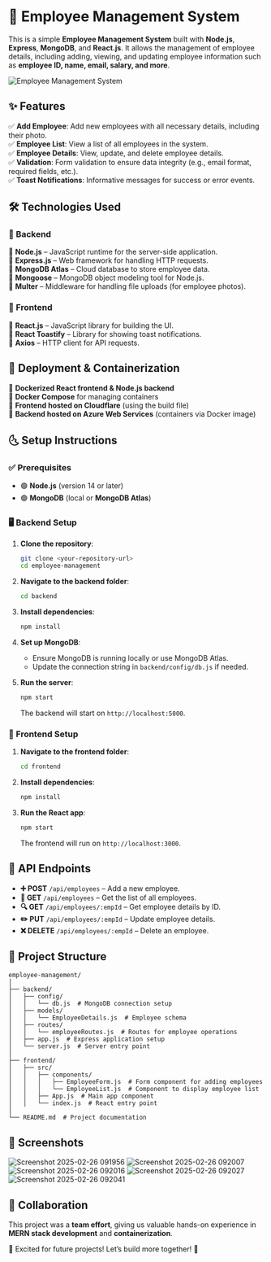 # 🚀 Employee Management System  

This is a simple **Employee Management System** built with **Node.js**, **Express**, **MongoDB**, and **React.js**. It allows the management of employee details, including adding, viewing, and updating employee information such as **employee ID, name, email, salary, and more**.  

![Employee Management System](https://via.placeholder.com/800x400?text=Employee+Management+System)  

## ✨ Features  

✅ **Add Employee**: Add new employees with all necessary details, including their photo.  
✅ **Employee List**: View a list of all employees in the system.  
✅ **Employee Details**: View, update, and delete employee details.  
✅ **Validation**: Form validation to ensure data integrity (e.g., email format, required fields, etc.).  
✅ **Toast Notifications**: Informative messages for success or error events.  

## 🛠️ Technologies Used  

### 📌 Backend  
🔹 **Node.js** – JavaScript runtime for the server-side application.  
🔹 **Express.js** – Web framework for handling HTTP requests.  
🔹 **MongoDB Atlas** – Cloud database to store employee data.  
🔹 **Mongoose** – MongoDB object modeling tool for Node.js.  
🔹 **Multer** – Middleware for handling file uploads (for employee photos).  

### 📌 Frontend  
🔹 **React.js** – JavaScript library for building the UI.  
🔹 **React Toastify** – Library for showing toast notifications.  
🔹 **Axios** – HTTP client for API requests.  

## 🚀 Deployment & Containerization  

🔹 **Dockerized React frontend & Node.js backend**  
🔹 **Docker Compose** for managing containers  
🔹 **Frontend hosted on Cloudflare** (using the build file)  
🔹 **Backend hosted on Azure Web Services** (containers via Docker image)  

## 🌜 Setup Instructions  

### ✅ Prerequisites  

- 🟢 **Node.js** (version 14 or later)  
- 🟢 **MongoDB** (local or **MongoDB Atlas**)  

### 🖥️ Backend Setup  

1. **Clone the repository**:  
   ```bash
   git clone <your-repository-url>
   cd employee-management
   ```

2. **Navigate to the backend folder**:  
   ```bash
   cd backend
   ```

3. **Install dependencies**:  
   ```bash
   npm install
   ```

4. **Set up MongoDB**:  
   - Ensure MongoDB is running locally or use MongoDB Atlas.  
   - Update the connection string in `backend/config/db.js` if needed.  

5. **Run the server**:  
   ```bash
   npm start
   ```
   The backend will start on `http://localhost:5000`.  

### 🎨 Frontend Setup  

1. **Navigate to the frontend folder**:  
   ```bash
   cd frontend
   ```

2. **Install dependencies**:  
   ```bash
   npm install
   ```

3. **Run the React app**:  
   ```bash
   npm start
   ```
   The frontend will run on `http://localhost:3000`.  

## 🔗 API Endpoints  

- **➕ POST** `/api/employees` – Add a new employee.  
- **👋 GET** `/api/employees` – Get the list of all employees.  
- **🔍 GET** `/api/employees/:empId` – Get employee details by ID.  
- **✏️ PUT** `/api/employees/:empId` – Update employee details.  
- **❌ DELETE** `/api/employees/:empId` – Delete an employee.  

## 📂 Project Structure  

```
employee-management/
│
├── backend/
│   ├── config/
│   │   └── db.js  # MongoDB connection setup
│   ├── models/
│   │   └── EmployeeDetails.js  # Employee schema
│   ├── routes/
│   │   └── employeeRoutes.js  # Routes for employee operations
│   ├── app.js  # Express application setup
│   └── server.js  # Server entry point
│
├── frontend/
│   ├── src/
│   │   ├── components/
│   │   │   ├── EmployeeForm.js  # Form component for adding employees
│   │   │   └── EmployeeList.js  # Component to display employee list
│   │   ├── App.js  # Main app component
│   │   └── index.js  # React entry point
│
└── README.md  # Project documentation
```

## 📸 Screenshots  

![Screenshot 2025-02-26 091956](https://github.com/user-attachments/assets/9142ac7f-5d07-4129-ad45-06be9cb68af4)
![Screenshot 2025-02-26 092007](https://github.com/user-attachments/assets/c3bbf817-234d-4a72-81e5-1305a006f0ed)
![Screenshot 2025-02-26 092016](https://github.com/user-attachments/assets/8caf09e7-f37e-4cde-b22a-1d68f09763f9)
![Screenshot 2025-02-26 092027](https://github.com/user-attachments/assets/091e581d-0721-4fc2-8339-ffbcf71cb571)
![Screenshot 2025-02-26 092041](https://github.com/user-attachments/assets/ac52564b-8187-48bb-896e-3cd07f7d70a0)



## 🤝 Collaboration  

This project was a **team effort**, giving us valuable hands-on experience in **MERN stack development** and **containerization**.  

🚀 Excited for future projects! Let’s build more together! 🎯  

